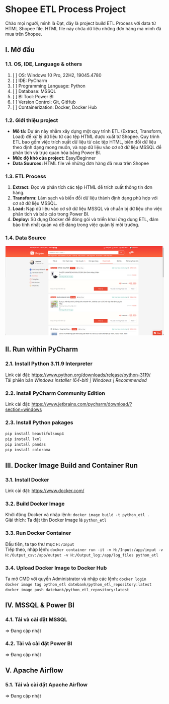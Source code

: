 # Shopee ETL Process Project
Chào mọi người, mình là Đạt, đây là project build ETL Process với data từ HTML Shopee file. HTML file này chứa dữ liệu những đơn hàng mà mình đã mua trên Shopee.
## I. Mở đầu
### 1.1. OS, IDE, Language & others
1. [ ] OS: Windows 10 Pro, 22H2, 19045.4780
2. [ ] IDE: PyCharm
3. [ ] Programming Language: Python
4. [ ] Database: MSSQL
5. [ ] BI Tool: Power BI
6. [ ] Version Control: Git, GitHub
7. [ ] Containerization: Docker, Docker Hub

### 1.2. Giới thiệu project
* **Mô tả:** Dự án này nhằm xây dựng một quy trình ETL (Extract, Transform, Load) để xử lý dữ liệu từ các tệp HTML được xuất từ Shopee. Quy trình ETL bao gồm việc trích xuất dữ liệu từ các tệp HTML, biến đổi dữ liệu theo định dạng mong muốn, và nạp dữ liệu vào cơ sở dữ liệu MSSQL để phân tích và trực quan hóa bằng Power BI.
* **Mức độ khó của project:** Easy/Beginner
* **Data Sources:** HTML file về những đơn hàng đã mua trên Shopee

### 1.3. ETL Process
1. **Extract:** Đọc và phân tích các tệp HTML để trích xuất thông tin đơn hàng.
2. **Transform:** Làm sạch và biến đổi dữ liệu thành định dạng phù hợp với cơ sở dữ liệu MSSQL.
3. **Load:** Nạp dữ liệu vào cơ sở dữ liệu MSSQL và chuẩn bị dữ liệu cho việc phân tích và báo cáo trong Power BI.
4. **Deploy:** Sử dụng Docker để đóng gói và triển khai ứng dụng ETL, đảm bảo tính nhất quán và dễ dàng trong việc quản lý môi trường.

### 1.4. Data Source
![img_1.png](img_1.png)

## II. Run within PyCharm
### 2.1. Install Python 3.11.9 Interpreter
Link cài đặt: https://www.python.org/downloads/release/python-3119/ \
Tải phiên bản _Windows installer (64-bit) | Windows | Recommended_

### 2.2. Install PyCharm Community Edition
Link cài đặt: https://www.jetbrains.com/pycharm/download/?section=windows

### 2.3. Install Python pakages
`pip install beautifulsoup4`\
`pip install lxml`\
`pip install pandas`\
`pip install colorama`

## III. Docker Image Build and Container Run
### 3.1. Install Docker
Link cài đặt: https://www.docker.com/

### 3.2. Build Docker Image
Khởi động Docker và nhập lệnh: `docker image build -t python_etl .`\
Giải thích: Ta đặt tên Docker Image là `python_etl`

### 3.3. Run Docker Container
Đầu tiên, ta tạo thư mục `H:/Input`\
Tiếp theo, nhập lệnh: `docker container run -it -v H:/Input:/app/input -v H:/Output_csv:/app/output -v H:/Output_log:/app/log_files python_etl`
### 3.4. Upload Docker Image to Docker Hub
Ta mở CMD với quyền Administrator và nhập các lệnh: `docker login`\
`docker image tag python_etl datebank/python_etl_repository:latest`\
`docker image push datebank/python_etl_repository:latest`

## IV. MSSQL & Power BI
### 4.1. Tải và cài đặt MSSQL
=> Đang cập nhật
### 4.2. Tải và cài đặt Power BI
=> Đang cập nhật

## V. Apache Airflow
### 5.1. Tải và cài đặt Apache Airflow
=> Đang cập nhật